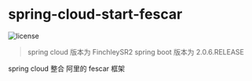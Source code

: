 # spring-cloud-start-fescar

![license](https://img.shields.io/github/license/alibaba/fescar.svg)


> spring cloud 版本为 FinchleySR2
> spring boot  版本为 2.0.6.RELEASE

spring cloud 整合 阿里的 fescar 框架


